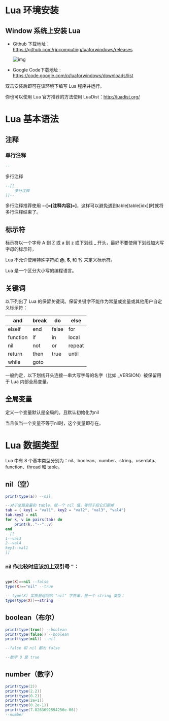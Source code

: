 # Lua 环境安装

## Window 系统上安装 Lua

- Github 下载地址：<https://github.com/rjpcomputing/luaforwindows/releases>

  ![img](https://www.runoob.com/wp-content/uploads/2015/05/8DA9DDFB-E6B8-4101-9BCA-4FFC6E97F7D6.jpeg)

- Google Code下载地址 : <https://code.google.com/p/luaforwindows/downloads/list>

双击安装后即可在该环境下编写 Lua 程序并运行。

你也可以使用 Lua 官方推荐的方法使用 LuaDist：<http://luadist.org/>

# Lua 基本语法

## 注释

### 单行注释

```lua
--
```

多行注释

```lua
--[[
	多行注释
]]--
```

多行注释推荐使用 **--[=[注释内容]=]**，这样可以避免遇到table[table[idx]]时就将多行注释结束了。

## 标示符

标示符以一个字母 A 到 Z 或 a 到 z 或下划线 **_** 开头，最好不要使用下划线加大写字母的标示符，

Lua 不允许使用特殊字符如 **@**, **$**, 和 **%** 来定义标示符。

Lua 是一个区分大小写的编程语言。

## 关键词

以下列出了 Lua 的保留关键词。保留关键字不能作为常量或变量或其他用户自定义标示符：

| and      | break | do    | else   |
| -------- | ----- | ----- | ------ |
| elseif   | end   | false | for    |
| function | if    | in    | local  |
| nil      | not   | or    | repeat |
| return   | then  | true  | until  |
| while    | goto  |       |        |

一般约定，以下划线开头连接一串大写字母的名字（比如 _VERSION）被保留用于 Lua 内部全局变量。

## 全局变量

定义一个变量默认是全局的。且默认初始化为nil

当且仅当一个变量不等于nil时，这个变量即存在。

# Lua 数据类型

Lua 中有 8 个基本类型分别为：nil、boolean、number、string、userdata、function、thread 和 table。

## nil（空）

```lua
print(type(a)) --nil

--对于全局变量和 table，赋一个 nil 值，等同于把它们删掉
tab = { key1 = "val1", key2 = "val2", "val3", "val4"}
tab.key2 = nil
for k, v in pairs(tab) do
    print(k.."--"..v)
end
--[[
1--val3
2--val4
key1--val1
]]

```

### nil 作比较时应该加上双引号 **"**：

```lua

ype(X)==nil --false
type(X)=="nil" --true

-- type(X) 实质是返回的 "nil" 字符串，是一个 string 类型：
type(type(X))==string
```

## boolean（布尔）

```lua
print(type(true)) --boolean
print(type(false)) --boolean
print(type(nil)) --nil

--false 和 nil 都为 false

--数字 0 是 true
```

## number（数字）

```lua
print(type(2))
print(type(2.2))
print(type(0.2))
print(type(2e+1))
print(type(0.2e-1))
print(type(7.8263692594256e-06))
--number
```

